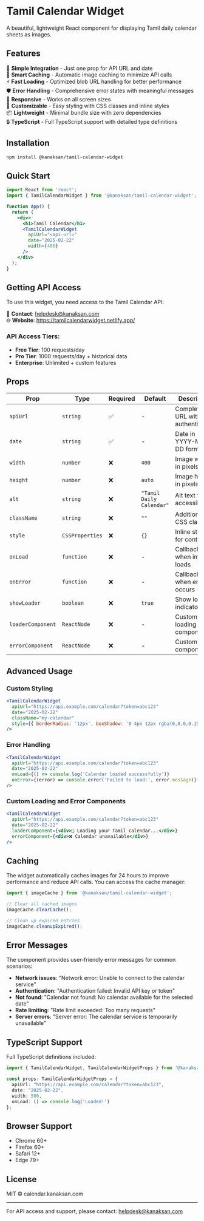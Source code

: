 # Tamil Calendar Widget

A beautiful, lightweight React component for displaying Tamil daily calendar sheets as images.

## Features

🎯 **Simple Integration** - Just one prop for API URL and date  
🚀 **Smart Caching** - Automatic image caching to minimize API calls  
⚡ **Fast Loading** - Optimized blob URL handling for better performance  
🛡️ **Error Handling** - Comprehensive error states with meaningful messages  
📱 **Responsive** - Works on all screen sizes  
🎨 **Customizable** - Easy styling with CSS classes and inline styles  
📦 **Lightweight** - Minimal bundle size with zero dependencies  
🔒 **TypeScript** - Full TypeScript support with detailed type definitions  

## Installation

```bash
npm install @kanaksan/tamil-calendar-widget
```

## Quick Start

```jsx
import React from 'react';
import { TamilCalendarWidget } from '@kanaksan/tamil-calendar-widget';

function App() {
  return (
    <div>
      <h1>Tamil Calendar</h1>
      <TamilCalendarWidget 
        apiUrl="<api-url>"
        date="2025-02-22"
        width={400}
      />
    </div>
  );
}
```

## Getting API Access

To use this widget, you need access to the Tamil Calendar API:

📧 **Contact**: helpdesk@kanaksan.com  
🌐 **Website**: https://tamilcalendarwidget.netlify.app/

### API Access Tiers:
- **Free Tier**: 100 requests/day
- **Pro Tier**: 1000 requests/day + historical data  
- **Enterprise**: Unlimited + custom features

## Props

| Prop | Type | Required | Default | Description |
|------|------|----------|---------|-------------|
| `apiUrl` | `string` | ✅ | - | Complete API URL with authentication |
| `date` | `string` | ✅ | - | Date in YYYY-MM-DD format |
| `width` | `number` | ❌ | `400` | Image width in pixels |
| `height` | `number` | ❌ | `auto` | Image height in pixels |
| `alt` | `string` | ❌ | `"Tamil Daily Calendar"` | Alt text for accessibility |
| `className` | `string` | ❌ | `""` | Additional CSS class |
| `style` | `CSSProperties` | ❌ | `{}` | Inline styles for container |
| `onLoad` | `function` | ❌ | - | Callback when image loads |
| `onError` | `function` | ❌ | - | Callback when error occurs |
| `showLoader` | `boolean` | ❌ | `true` | Show loading indicator |
| `loaderComponent` | `ReactNode` | ❌ | - | Custom loading component |
| `errorComponent` | `ReactNode` | ❌ | - | Custom error component |

## Advanced Usage

### Custom Styling
```jsx
<TamilCalendarWidget 
  apiUrl="https://api.example.com/calendar?token=abc123"
  date="2025-02-22"
  className="my-calendar"
  style={{ borderRadius: '12px', boxShadow: '0 4px 12px rgba(0,0,0,0.15)' }}
/>
```

### Error Handling
```jsx
<TamilCalendarWidget 
  apiUrl="https://api.example.com/calendar?token=abc123"
  date="2025-02-22"
  onLoad={() => console.log('Calendar loaded successfully')}
  onError={(error) => console.error('Failed to load:', error.message)}
/>
```

### Custom Loading and Error Components
```jsx
<TamilCalendarWidget 
  apiUrl="https://api.example.com/calendar?token=abc123"
  date="2025-02-22"
  loaderComponent={<div>🔄 Loading your Tamil calendar...</div>}
  errorComponent={<div>❌ Calendar unavailable</div>}
/>
```

## Caching

The widget automatically caches images for 24 hours to improve performance and reduce API calls. You can access the cache manager:

```jsx
import { imageCache } from '@kanaksan/tamil-calendar-widget';

// Clear all cached images
imageCache.clearCache();

// Clean up expired entries
imageCache.cleanupExpired();
```

## Error Messages

The component provides user-friendly error messages for common scenarios:

- **Network issues**: "Network error: Unable to connect to the calendar service"
- **Authentication**: "Authentication failed: Invalid API key or token"
- **Not found**: "Calendar not found: No calendar available for the selected date"
- **Rate limiting**: "Rate limit exceeded: Too many requests"
- **Server errors**: "Server error: The calendar service is temporarily unavailable"

## TypeScript Support

Full TypeScript definitions included:

```typescript
import { TamilCalendarWidget, TamilCalendarWidgetProps } from '@kanaksan/tamil-calendar-widget';

const props: TamilCalendarWidgetProps = {
  apiUrl: "https://api.example.com/calendar?token=abc123",
  date: "2025-02-22",
  width: 500,
  onLoad: () => console.log('Loaded!')
};
```

## Browser Support

- Chrome 60+
- Firefox 60+
- Safari 12+
- Edge 79+

## License

MIT © calendar.kanaksan.com

---

For API access and support, please contact: helpdesk@kanaksan.com